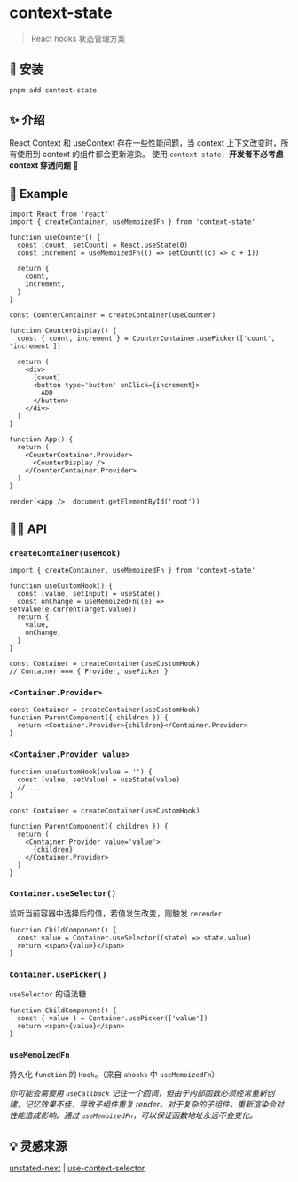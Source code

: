# context-state

> React hooks 状态管理方案

## 🔧 安装

```bash
pnpm add context-state
```

## ✨ 介绍

React Context 和 useContext 存在一些性能问题，当 context 上下文改变时，所有使用到 context 的组件都会更新渲染。
使用 `context-state`，**开发者不必考虑 context 穿透问题** 👏

## 🎈 Example

```tsx
import React from 'react'
import { createContainer, useMemoizedFn } from 'context-state'

function useCounter() {
  const [count, setCount] = React.useState(0)
  const increment = useMemoizedFn(() => setCount((c) => c + 1))

  return {
    count,
    increment,
  }
}

const CounterContainer = createContainer(useCounter)

function CounterDisplay() {
  const { count, increment } = CounterContainer.usePicker(['count', 'increment'])

  return (
    <div>
      {count}
      <button type='button' onClick={increment}>
        ADD
      </button>
    </div>
  )
}

function App() {
  return (
    <CounterContainer.Provider>
      <CounterDisplay />
    </CounterContainer.Provider>
  )
}

render(<App />, document.getElementById('root'))
```

## 🐱‍💻 API

### `createContainer(useHook)`

```tsx
import { createContainer, useMemoizedFn } from 'context-state'

function useCustomHook() {
  const [value, setInput] = useState()
  const onChange = useMemoizedFn((e) => setValue(e.currentTarget.value))
  return {
    value,
    onChange,
  }
}

const Container = createContainer(useCustomHook)
// Container === { Provider, usePicker }
```

### `<Container.Provider>`

```tsx
const Container = createContainer(useCustomHook)
function ParentComponent({ children }) {
  return <Container.Provider>{children}</Container.Provider>
}
```

### `<Container.Provider value>`

```tsx
function useCustomHook(value = '') {
  const [value, setValue] = useState(value)
  // ...
}

const Container = createContainer(useCustomHook)

function ParentComponent({ children }) {
  return (
    <Container.Provider value='value'>
      {children}
    </Container.Provider>
  )
}
```

### `Container.useSelector()`

监听当前容器中选择后的值，若值发生改变，则触发 `rerender`

```tsx
function ChildComponent() {
  const value = Container.useSelector((state) => state.value)
  return <span>{value}</span>
}
```

### `Container.usePicker()`

`useSelector` 的语法糖

```tsx
function ChildComponent() {
  const { value } = Container.usePicker(['value'])
  return <span>{value}</span>
}
```

### `useMemoizedFn`

持久化 `function` 的 `Hook`。（来自 `ahooks` 中 `useMemoizedFn`）

_你可能会需要用 `useCallback` 记住一个回调，但由于内部函数必须经常重新创建，记忆效果不佳，导致子组件重复 render。对于复杂的子组件，重新渲染会对性能造成影响。通过 `useMemoizedFn`，可以保证函数地址永远不会变化。_

## 💡 灵感来源

[unstated-next](https://github.com/jamiebuilds/unstated-next) | [use-context-selector](https://github.com/dai-shi/use-context-selector)
